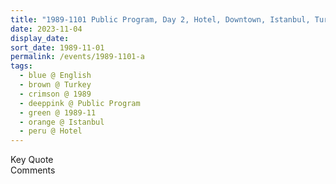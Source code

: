 ```yaml
---
title: "1989-1101 Public Program, Day 2, Hotel, Downtown, Istanbul, Turkey"
date: 2023-11-04
display_date: 
sort_date: 1989-11-01
permalink: /events/1989-1101-a
tags:
  - blue @ English
  - brown @ Turkey
  - crimson @ 1989
  - deeppink @ Public Program
  - green @ 1989-11
  - orange @ Istanbul
  - peru @ Hotel
---
```


<wave-list>
  <list-title color="green" width="75">Key Quote</list-title>
  <list-item color="BlanchedAlmond"  width="200"></list-item>
  <list-item color="Lavender"></list-item>
  <list-item color="BlanchedAlmond"></list-item>
</wave-list>

<br>

<wave-list>
  <list-title color="green" width="75">Comments</list-title>
  <list-item color="BlanchedAlmond"  width="200"></list-item>
  <list-item color="Lavender"></list-item>
  <list-item color="BlanchedAlmond"></list-item>
</wave-list>